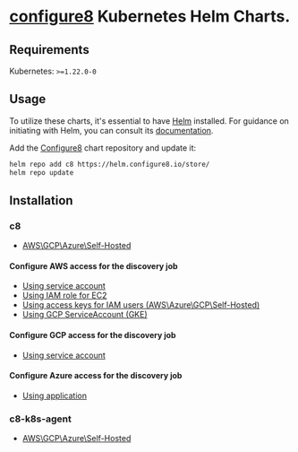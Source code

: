 # [configure8](https://app.configure8.io) Kubernetes Helm Charts.

## Requirements

Kubernetes: `>=1.22.0-0`

## Usage

To utilize these charts, it's essential to have [Helm](https://helm.sh) installed. For guidance on initiating with Helm, you can consult its [documentation](https://helm.sh/docs/).

Add the [Configure8](https://app.configure8.io) chart repository and update it:

```bash
helm repo add c8 https://helm.configure8.io/store/
helm repo update
```

## Installation

### c8
- [AWS\GCP\Azure\Self-Hosted](helm-charts/c8/README.md)

#### Configure AWS access for the discovery job
- [Using service account](helm-charts/c8/AWS-IAM-SA.md)
- [Using IAM role for EC2](helm-charts/c8/AWS-IAM-EC2-ROLE.md)
- [Using access keys for IAM users (AWS\Azure\GCP\Self-Hosted)](helm-charts/c8/AWS-IAM-KEYS.md)
- [Using GCP ServiceAccount (GKE)](helm-charts/c8/AWS-GCP-SA.md)

#### Configure GCP access for the discovery job
- [Using service account](https://docs.configure8.io/configure8-product-docs/fundamentals/plug-ins/gcp)

#### Configure Azure access for the discovery job
- [Using application](https://docs.configure8.io/configure8-product-docs/fundamentals/plug-ins/azure)

### c8-k8s-agent
- [AWS\GCP\Azure\Self-Hosted](helm-charts/c8/README.md)
